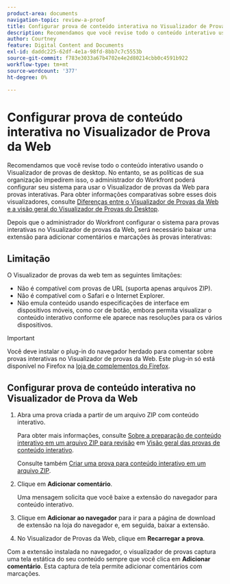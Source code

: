 ```yaml
---
product-area: documents
navigation-topic: review-a-proof
title: Configurar prova de conteúdo interativa no Visualizador de Prova da Web
description: Recomendamos que você revise todo o conteúdo interativo usando o Visualizador de provas de desktop. No entanto, se as políticas de sua organização impedirem isso, o administrador do Workfront poderá configurar seu sistema para usar o Visualizador de provas da Web para provas interativas. Para obter informações comparativas sobre esses dois visualizadores, consulte Diferenças entre o Visualizador de provas da Web e a visão geral do Visualizador de provas do desktop.
author: Courtney
feature: Digital Content and Documents
exl-id: daddc225-62df-4e1a-98fd-8bb7c7c5553b
source-git-commit: f783e3033a67b4702e4e2d80214cbb0c4591b922
workflow-type: tm+mt
source-wordcount: '377'
ht-degree: 0%

---
```


# Configurar prova de conteúdo interativa no Visualizador de Prova da Web

Recomendamos que você revise todo o conteúdo interativo usando o Visualizador de provas de desktop. No entanto, se as políticas de sua organização impedirem isso, o administrador do Workfront poderá configurar seu sistema para usar o Visualizador de provas da Web para provas interativas. Para obter informações comparativas sobre esses dois visualizadores, consulte [Diferenças entre o Visualizador de Provas da Web e a visão geral do Visualizador de Provas do Desktop](../../../../review-and-approve-work/proofing/proofing-overview/understand-differences-between-web-viewer.md).

Depois que o administrador do Workfront configurar o sistema para provas interativas no Visualizador de provas da Web, será necessário baixar uma extensão para adicionar comentários e marcações às provas interativas:

## Limitação

O Visualizador de provas da web tem as seguintes limitações:

* Não é compatível com provas de URL (suporta apenas arquivos ZIP).
* Não é compatível com o Safari e o Internet Explorer.
* Não emula conteúdo usando especificações de interface em dispositivos móveis, como cor de botão, embora permita visualizar o conteúdo interativo conforme ele aparece nas resoluções para os vários dispositivos.

>[!IMPORTANT]
>
>Você deve instalar o plug-in do navegador herdado para comentar sobre provas interativas no Visualizador de provas da Web. Este plug-in só está disponível no Firefox na [loja de complementos do Firefox](https://addons.mozilla.org/en-US/firefox/addon/proofhq-rich-media-review/).

## Configurar prova de conteúdo interativa no Visualizador de Prova da Web

1. Abra uma prova criada a partir de um arquivo ZIP com conteúdo interativo.

   Para obter mais informações, consulte [Sobre a preparação de conteúdo interativo em um arquivo ZIP para revisão](../../../../review-and-approve-work/proofing/proofing-overview/interactive-content-proofs.md#howtoprepareaninteractiveziparchive) em [Visão geral das provas de conteúdo interativo](../../../../review-and-approve-work/proofing/proofing-overview/interactive-content-proofs.md).

   Consulte também [Criar uma prova para conteúdo interativo em um arquivo ZIP](../../../../review-and-approve-work/proofing/creating-proofs-within-workfront/generate-proof-interactive-content.md).

1. Clique em **Adicionar comentário**.

   Uma mensagem solicita que você baixe a extensão do navegador para conteúdo interativo.

1. Clique em **Adicionar ao navegador** para ir para a página de download de extensão na loja do navegador e, em seguida, baixar a extensão.
1. No Visualizador de Provas da Web, clique em **Recarregar a prova**.

Com a extensão instalada no navegador, o visualizador de provas captura uma tela estática do seu conteúdo sempre que você clica em **Adicionar comentário**. Esta captura de tela permite adicionar comentários com marcações.

 
